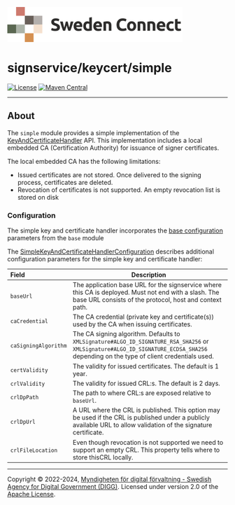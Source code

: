 ![Logo](../../docs/images/sweden-connect.png)


# signservice/keycert/simple

[![License](https://img.shields.io/badge/License-Apache%202.0-blue.svg)](https://opensource.org/licenses/Apache-2.0) [![Maven Central](https://maven-badges.herokuapp.com/maven-central/se.swedenconnect.signservice/signservice-keycert-simple/badge.svg)](https://maven-badges.herokuapp.com/maven-central/se.swedenconnect.signservice/signservice-keycert-simple)

-----

## About

The `simple` module provides a simple implementation of the [KeyAndCertificateHandler](https://github.com/swedenconnect/signservice/blob/main/core/src/main/java/se/swedenconnect/signservice/certificate/KeyAndCertificateHandler.java) API.
This implementation includes a local embedded CA (Certification Authority) for issuance of signer certificates.

The local embedded CA has the following limitations:

- Issued certificates are not stored. Once delivered to the signing process, certificates are deleted.
- Revocation of certificates is not supported. An empty revocation list is stored on disk


### Configuration

The simple key and certificate handler incorporates the [base configuration](https://github.com/swedenconnect/signservice/tree/main/keycert/base)
parameters from the `base` module

The [SimpleKeyAndCertificateHandlerConfiguration](https://github.com/swedenconnect/signservice/blob/main/keycert/simple/src/main/java/se/swedenconnect/signservice/certificate/simple/config/SimpleKeyAndCertificateHandlerConfiguration.java)
describes additional configuration parameters for the simple key and certificate handler:

| Field                | Description                                                                                                                                                                          |
|:---------------------|--------------------------------------------------------------------------------------------------------------------------------------------------------------------------------------|
| `baseUrl`            | The application base URL for the signservice where this CA is deployed. Must not end with a slash. The base URL consists of the protocol, host and context path.                     |
| `caCredential`       | The CA credential (private key and certificate(s)) used by the CA when issuing certificates.                                                                                         |
| `caSigningAlgorithm` | The CA signing algorithm. Defaults to `XMLSignature#ALGO_ID_SIGNATURE_RSA_SHA256` or `XMLSignature#ALGO_ID_SIGNATURE_ECDSA_SHA256` depending on the type of client credentials used. |
| `certValidity`       | The validity for issued certificates. The default is 1 year.                                                                                                                         |
| `crlValidity`        | The validity for issued CRL:s. The default is 2 days.                                                                                                                                |
| `crlDpPath`          | The path to where CRL:s are exposed relative to `baseUrl`.                                                                                                                           |
| `crlDpUrl`           | A URL where the CRL is published. This option may be used if the CRL is published under a publicly available URL to allow validation of the signature certificate.                   |
| `crlFileLocation`    | Even though revocation is not supported we need to support an empty CRL. This property tells where to store thisCRL locally.                                                         |

-----

Copyright &copy; 2022-2024, [Myndigheten för digital förvaltning - Swedish Agency for Digital Government (DIGG)](http://www.digg.se). Licensed under version 2.0 of the [Apache License](http://www.apache.org/licenses/LICENSE-2.0).
